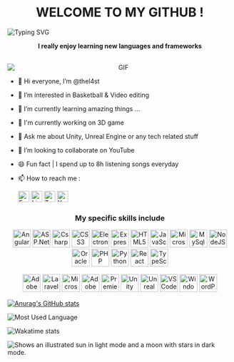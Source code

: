 <h1 align="center">WELCOME TO MY GITHUB !</h1>

![Typing SVG](https://readme-typing-svg.herokuapp.com?color=ff7f00&center=true&vCenter=true&width=600&lines=Hi+there+👋,+I+am+Mickael+Shungu;+Welcome+to+My+Profile+!;Over+5+years+of+programming+experience;Always+learning+new+things+;Machine+learning+enthusiast)
 
<p align="center">
 <strong>I really enjoy learning new languages and frameworks</strong>
</p>
<br>

<div align=center>
 <img alt="GIF" src="https://media.tenor.com/2uyENRmiUt0AAAAC/coding.gif" style="display: block; margin-left: auto; margin-right: auto;" />
</div>

- 👋 Hi everyone, I’m @thel4st
- 👀 I’m interested in Basketball & Video editing
- 🌱 I’m currently learning amazing things ...
- 🔬 I'm currently working on 3D game
- 💬 Ask me about Unity, Unreal Engine or any tech related stuff
- 💞️ I’m looking to collaborate on YouTube
- 😄 Fun fact | I spend up to 8h listening songs everyday
- 📫 How to reach me :

  [<img alt="Facebook" width="25px" src="https://cdn.jsdelivr.net/gh/devicons/devicon/icons/facebook/facebook-plain.svg" />](https://www.facebook.com/michael.jameswes.8) [<img alt="LinkedIn" width="25px" src="https://cdn.jsdelivr.net/gh/devicons/devicon/icons/linkedin/linkedin-original.svg" />](https://www.linkedin.com/mwlite/in/mickael-shungu-a87275198) [<img alt="Twitter" width="25px" src="https://cdn.jsdelivr.net/gh/devicons/devicon/icons/twitter/twitter-original.svg" />](https://twitter.com/TheL4stNephilim?t=tNfFztBSyTxs1jhMb4fN_A&s=09) [<img alt="YouTube" width="25px" src="https://i.imgur.com/qiXu7b2.png" />](https://youtube.com/@thel4stnephilimtm500)

<h3 align="center">
<strong>My specific skills include</strong>
</h3>

<div align="center">
 <p>
  <img alt="Angular" width="40px" src="https://cdn.jsdelivr.net/gh/devicons/devicon/icons/angularjs/angularjs-original.svg" />
  <img alt="ASP.Net Core" width="40px" src="https://cdn.jsdelivr.net/gh/devicons/devicon/icons/dotnetcore/dotnetcore-original.svg" />
  <img alt="Csharp" width="40px" src="https://cdn.jsdelivr.net/gh/devicons/devicon/icons/csharp/csharp-original.svg" />
  <img alt="CSS3" width="40px" src="https://cdn.jsdelivr.net/gh/devicons/devicon/icons/css3/css3-original.svg" />
  <img alt= "ElectronJS" width= "40px" src="https://cdn.jsdelivr.net/gh/devicons/devicon/icons/electron/electron-original.svg" />
  <img alt="Express" width="40px" src="https://cdn.jsdelivr.net/gh/devicons/devicon/icons/express/express-original.svg" />
  <img alt="HTML5" width="40px" src="https://cdn.jsdelivr.net/gh/devicons/devicon/icons/html5/html5-original.svg" />
  <img alt="JavaScript" width="40px" src="https://cdn.jsdelivr.net/gh/devicons/devicon/icons/javascript/javascript-plain.svg" />
  <img alt="Microsoft SQL Server" width="40px" src="https://cdn.jsdelivr.net/gh/devicons/devicon/icons/microsoftsqlserver/microsoftsqlserver-plain.svg" />
  <img alt="MySql" width="40px" src="https://cdn.jsdelivr.net/gh/devicons/devicon/icons/mysql/mysql-original.svg" />
  <img alt="NodeJS" width="40px" src="https://cdn.jsdelivr.net/gh/devicons/devicon/icons/nodejs/nodejs-original.svg" />
  <img alt="Oracle" width="40px" src="https://cdn.jsdelivr.net/gh/devicons/devicon/icons/oracle/oracle-original.svg" />
  <img alt="PHP" width="40px" src="https://cdn.jsdelivr.net/gh/devicons/devicon/icons/php/php-original.svg" />
  <img alt="Python" width="40px" src="https://cdn.jsdelivr.net/gh/devicons/devicon/icons/python/python-original.svg" />
  <img alt="React" width="40px" src="https://cdn.jsdelivr.net/gh/devicons/devicon/icons/react/react-original.svg" />
  <img alt="TypeScript" width="40px" src="https://cdn.jsdelivr.net/gh/devicons/devicon/icons/typescript/typescript-plain.svg" />
 <p/>
 
<img alt="Adobe AfterEffects" width="40px" src="https://cdn.jsdelivr.net/gh/devicons/devicon/icons/aftereffects/aftereffects-original.svg" /> <img alt="Laravel" width="40px" src="https://cdn.jsdelivr.net/gh/devicons/devicon/icons/laravel/laravel-plain.svg" /> <img alt="Microsoft Visual Studio" width="40px" src="https://cdn.jsdelivr.net/gh/devicons/devicon/icons/visualstudio/visualstudio-plain.svg" /> <img alt="Adobe Photoshop" width="40px" src="https://cdn.jsdelivr.net/gh/devicons/devicon/icons/photoshop/photoshop-plain.svg" /> <img alt="PremierePro" width="40px" src="https://cdn.jsdelivr.net/gh/devicons/devicon/icons/premierepro/premierepro-original.svg" /> <img alt="Unity" width="40px" src="https://cdn.jsdelivr.net/gh/devicons/devicon/icons/unity/unity-original.svg" /> <img alt="Unreal Engine" width="40px" src="https://cdn.jsdelivr.net/gh/devicons/devicon/icons/unrealengine/unrealengine-original.svg" /> <img alt="VSCode" width="40px" src="https://cdn.jsdelivr.net/gh/devicons/devicon/icons/vscode/vscode-original.svg" /> <img alt="Windows" width="40px" src="https://cdn.jsdelivr.net/gh/devicons/devicon/icons/windows8/windows8-original.svg" /> <img alt="WordPress" width="40px" src="https://cdn.jsdelivr.net/gh/devicons/devicon/icons/wordpress/wordpress-plain.svg" />
</div>

[![Anurag's GitHub stats](https://github-readme-stats.vercel.app/api?username=thel4stnephilim&show_icons=true&hide_border=false&title_color=3B1F94f&icon_color=ff7f00&bg_color=09131B&text_color=ffffff&border_color=0c1a25)](https://github.com/anuraghazra/github-readme-stats)

![Most Used Language](https://github-readme-stats.vercel.app/api/top-langs/?username=thel4stnephilim&layout=compact&hide=html&title_color=3B1F94f&icon_color=ff7f00&bg_color=09131B&text_color=ffffff&border_color=0c1a25)

![Wakatime stats](https://github-readme-stats-taupe-two.vercel.app/api/wakatime?username=thel4stnephilim&hide_title=true&hide_border=true&langs_count=5&bg_color=00000000&text_color=777)

<picture>
  <source media="(prefers-color-scheme: dark)" srcset="https://user-images.githubusercontent.com/25423296/163456776-7f95b81a-f1ed-45f7-b7ab-8fa810d529fa.png">
  <source media="(prefers-color-scheme: light)" srcset="https://user-images.githubusercontent.com/25423296/163456779-a8556205-d0a5-45e2-ac17-42d089e3c3f8.png">
  <img alt="Shows an illustrated sun in light mode and a moon with stars in dark mode." src="https://user-images.githubusercontent.com/25423296/163456779-a8556205-d0a5-45e2-ac17-42d089e3c3f8.png">
</picture>
